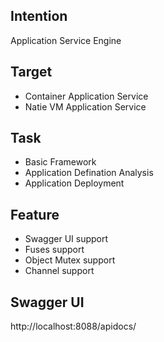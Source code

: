 ## Intention

Application Service Engine

## Target

* Container Application Service
* Natie VM Application Service

## Task

* Basic Framework
* Application Defination Analysis
* Application Deployment

## Feature

+ Swagger UI support
+ Fuses support
+ Object Mutex support
+ Channel support

## Swagger UI

http://localhost:8088/apidocs/